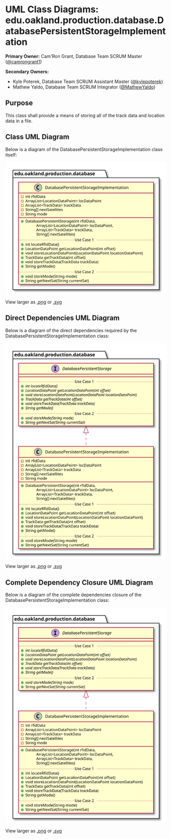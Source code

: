 # UML Class Diagrams: edu.oakland.production.database.DatabasePersistentStorageImplementation

**Primary Owner:** Cam'Ron Grant, Database Team SCRUM Master ([@camrongrant1](https://github.com/camrongrant1/))

**Secondary Owners:**

- Kyle Poterek, Database Team SCRUM Assistant Master ([@kylepoterek](https://github.com/kylepoterek/))
- Mathew Yaldo, Database Team SCRUM Integrator ([@MathewYaldo](https://github.com/MathewYaldo/))

## Purpose

This class shall provide a means of storing all of the track data and location data in a file.

## Class UML Diagram

Below is a diagram of the DatabasePersistentStorageImplementation class itself:

![DatabasePersistentStorageImplementation](./DatabasePersistentStorageImplementation.svg)

View larger as [.png](./DatabasePersistentStorageImplementation.png) or [.svg](./DatabasePersistentStorageImplementation.svg)

## Direct Dependencies UML Diagram

Below is a diagram of the direct dependencies required by the DatabasePersistentStorageImplementation class:

![DatabasePersistentStorageImplementation Direct Dependencies](./DatabasePersistentStorageImplementation_DirectDependencies.svg)

View larger as [.png](./DatabasePersistentStorageImplementation_DirectDependencies.png) or [.svg](./DatabasePersistentStorageImplementation_DirectDependencies.svg)

## Complete Dependency Closure UML Diagram

Below is a diagram of the complete dependencies closure of the DatabasePersistentStorageImplementation class:

![DatabasePersistentStorageImplementation Dependency Closure](./DatabasePersistentStorageImplementation_Closure.svg)

View larger as [.png](./DatabasePersistentStorageImplementation_Closure.png) or [.svg](./DatabasePersistentStorageImplementation_Closure.svg)
